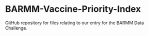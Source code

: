 # BARMM-Vaccine-Priority-Index
GitHub repository for files relating to our entry for the BARMM Data Challenge.
